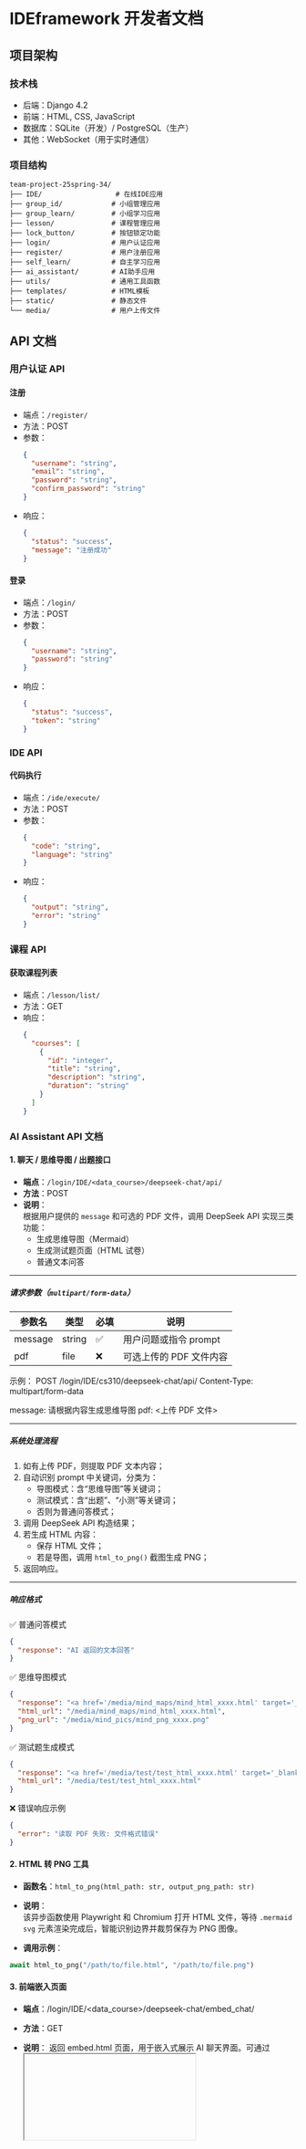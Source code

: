 # IDEframework 开发者文档

## 项目架构

### 技术栈
- 后端：Django 4.2
- 前端：HTML, CSS, JavaScript
- 数据库：SQLite（开发）/ PostgreSQL（生产）
- 其他：WebSocket（用于实时通信）

### 项目结构
```
team-project-25spring-34/
├── IDE/                  # 在线IDE应用
├── group_id/            # 小组管理应用
├── group_learn/         # 小组学习应用
├── lesson/              # 课程管理应用
├── lock_button/         # 按钮锁定功能
├── login/               # 用户认证应用
├── register/            # 用户注册应用
├── self_learn/          # 自主学习应用
├── ai_assistant/        # AI助手应用
├── utils/               # 通用工具函数
├── templates/           # HTML模板
├── static/              # 静态文件
└── media/               # 用户上传文件
```

## API 文档

### 用户认证 API

#### 注册
- 端点：`/register/`
- 方法：POST
- 参数：
  ```json
  {
    "username": "string",
    "email": "string",
    "password": "string",
    "confirm_password": "string"
  }
  ```
- 响应：
  ```json
  {
    "status": "success",
    "message": "注册成功"
  }
  ```

#### 登录
- 端点：`/login/`
- 方法：POST
- 参数：
  ```json
  {
    "username": "string",
    "password": "string"
  }
  ```
- 响应：
  ```json
  {
    "status": "success",
    "token": "string"
  }
  ```

### IDE API

#### 代码执行
- 端点：`/ide/execute/`
- 方法：POST
- 参数：
  ```json
  {
    "code": "string",
    "language": "string"
  }
  ```
- 响应：
  ```json
  {
    "output": "string",
    "error": "string"
  }
  ```

### 课程 API

#### 获取课程列表
- 端点：`/lesson/list/`
- 方法：GET
- 响应：
  ```json
  {
    "courses": [
      {
        "id": "integer",
        "title": "string",
        "description": "string",
        "duration": "string"
      }
    ]
  }
  ```
### AI Assistant API 文档

#### 1. 聊天 / 思维导图 / 出题接口

- **端点**：`/login/IDE/<data_course>/deepseek-chat/api/`
- **方法**：POST
- **说明**：  
  根据用户提供的 `message` 和可选的 PDF 文件，调用 DeepSeek API 实现三类功能：
  - 生成思维导图（Mermaid）
  - 生成测试题页面（HTML 试卷）
  - 普通文本问答

---

##### 请求参数（`multipart/form-data`）

| 参数名  | 类型   | 必填 | 说明                      |
|--------|--------|------|---------------------------|
| message | string | ✅   | 用户问题或指令 prompt      |
| pdf     | file   | ❌   | 可选上传的 PDF 文件内容     |

示例：
POST /login/IDE/cs310/deepseek-chat/api/
Content-Type: multipart/form-data

message: 请根据内容生成思维导图
pdf: <上传 PDF 文件>

---
##### 系统处理流程

1. 如有上传 PDF，则提取 PDF 文本内容；
2. 自动识别 prompt 中关键词，分类为：
   - 导图模式：含“思维导图”等关键词；
   - 测试模式：含“出题”、“小测”等关键词；
   - 否则为普通问答模式；
3. 调用 DeepSeek API 构造结果；
4. 若生成 HTML 内容：
   - 保存 HTML 文件；
   - 若是导图，调用 `html_to_png()` 截图生成 PNG；
5. 返回响应。

---

##### 响应格式

✅ 普通问答模式
```json
{
  "response": "AI 返回的文本回答"
}
```
✅ 思维导图模式
```json
{
  "response": "<a href='/media/mind_maps/mind_html_xxxx.html' target='_blank'>查看思维导图</a>",
  "html_url": "/media/mind_maps/mind_html_xxxx.html",
  "png_url": "/media/mind_pics/mind_png_xxxx.png"
}
```
✅ 测试题生成模式
```json
{
  "response": "<a href='/media/test/test_html_xxxx.html' target='_blank'>查看测试题目</a>",
  "html_url": "/media/test/test_html_xxxx.html"
}
```
❌ 错误响应示例
```json
{
  "error": "读取 PDF 失败: 文件格式错误"
}
```

#### 2. HTML 转 PNG 工具

- **函数名**：`html_to_png(html_path: str, output_png_path: str)`

- **说明**：  
  该异步函数使用 Playwright 和 Chromium 打开 HTML 文件，等待 `.mermaid svg` 元素渲染完成后，智能识别边界并裁剪保存为 PNG 图像。

- **调用示例**：

```python
await html_to_png("/path/to/file.html", "/path/to/file.png")
```

#### 3. 前端嵌入页面
- **端点**：/login/IDE/<data_course>/deepseek-chat/embed_chat/

- **方法**：GET

- **说明**：
  返回 embed.html 页面，用于嵌入式展示 AI 聊天界面。可通过 <iframe> 在其他页面中集成该功能模块。
  

## 开发指南

### 环境设置
1. 克隆项目
2. 创建虚拟环境
3. 安装依赖
4. 配置数据库
5. 运行迁移
6. 启动开发服务器

### 代码规范
- 遵循 PEP 8 规范
- 使用有意义的变量名和函数名
- 添加适当的注释
- 编写单元测试

### 提交规范
- feat: 新功能
- fix: 修复bug
- docs: 文档更新
- style: 代码格式
- refactor: 重构
- test: 测试
- chore: 构建过程或辅助工具的变动

### 分支管理
- main: 主分支
- develop: 开发分支
- feature/*: 功能分支
- bugfix/*: 修复分支

## 部署指南

### 生产环境要求
- Python 3.8+
- PostgreSQL 12+
- Nginx
- Gunicorn

### 部署步骤
1. 配置环境变量
2. 收集静态文件
3. 运行数据库迁移
4. 配置 Nginx
5. 启动 Gunicorn

## 测试指南

### 单元测试
```bash
python manage.py test
```

### 集成测试
```bash
python manage.py test --pattern="integration_*.py"
```

### 性能测试
使用 Apache JMeter 进行负载测试

## 故障排除

### 常见问题
1. 数据库连接问题
2. 静态文件服务问题
3. WebSocket 连接问题

### 日志查看
- 应用日志：`logs/app.log`
- 错误日志：`logs/error.log`
- 访问日志：`logs/access.log`

## 贡献指南

### 如何贡献
1. Fork 项目
2. 创建功能分支
3. 提交更改
4. 发起 Pull Request

### 代码审查
- 确保代码符合规范
- 添加必要的测试
- 更新相关文档

## 版本历史
- v1.0.0 (2024-03-21)
  - 初始版本发布
  - 基本功能实现
